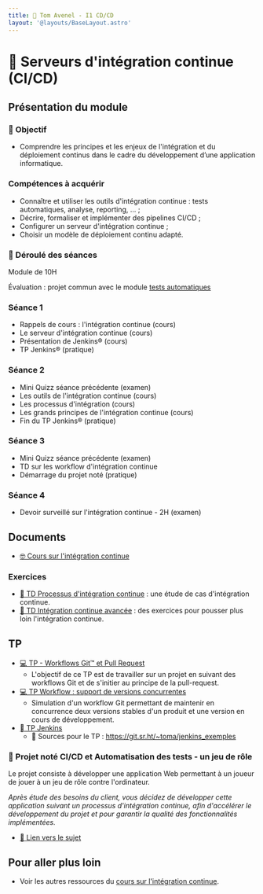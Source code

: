 ```yaml
---
title:  Tom Avenel - I1 CD/CD
layout: '@layouts/BaseLayout.astro'
---
```


#  Serveurs d'intégration continue (CI/CD)

## Présentation du module

### 🎯 Objectif
 
- Comprendre les principes et les enjeux de l'intégration et du déploiement continus dans le cadre du développement d’une application informatique.

### Compétences à acquérir

- Connaître et utiliser les outils d'intégration continue : tests automatiques, analyse, reporting, ... ;
- Décrire, formaliser et implémenter des pipelines CI/CD ;
- Configurer un serveur d'intégration continue ;
- Choisir un modèle de déploiement continu adapté.

### 📅 Déroulé des séances

Module de 10H

Évaluation : projet commun avec le module [tests automatiques](/promotions/epsi/epsi-i1-cda-tests-auto)

### Séance 1

- Rappels de cours : l'intégration continue (cours)
- Le serveur d'intégration continue (cours)
- Présentation de Jenkins® (cours)
- TP Jenkins® (pratique)

### Séance 2

- Mini Quizz séance précédente (examen)
- Les outils de l'intégration continue (cours)
- Les processus d'intégration (cours)
- Les grands principes de l'intégration continue (cours)
- Fin du TP Jenkins® (pratique)

### Séance 3

- Mini Quizz séance précédente (examen)
- TD sur les workflow d'intégration continue
- Démarrage du projet noté (pratique)

### Séance 4

- Devoir surveillé sur l'intégration continue - 2H (examen)

## Documents

- [🤓 Cours sur l'intégration continue ](/promotions/epsi/i1-cda/ci/cours)

### Exercices

- [📝 TD Processus d'intégration continue](/cours/ci/td_process_ci) : une étude de cas d'intégration continue.
- [📝 TD Intégration continue avancée](/cours/ci/tp_ci_avance) : des exercices pour pousser plus loin l'intégration continue.

## TP

- [💻 TP - Workflows Git™ et Pull Request](/cours/git/git-tp-workflows-pr)
  - L'objectif de ce TP est de travailler sur un projet en suivant des workflows Git et de s'initier au principe de la pull-request.
- [💻 TP Workflow : support de versions concurrentes](/cours/ci/td_workflow_versions_concurrentes)
  - Simulation d'un workflow Git permettant de maintenir en concurrence deux versions stables d'un produit et une version en cours de développement.
- [ TP Jenkins](/cours/jenkins/tp-jenkins-full)
  -  Sources pour le TP : <https://git.sr.ht/~toma/jenkins_exemples>

### 📌 Projet noté CI/CD et Automatisation des tests - un jeu de rôle

Le projet consiste à développer une application Web permettant à un joueur de jouer à un jeu de rôle contre l'ordinateur.

_Après étude des besoins du client, vous décidez de développer cette application suivant un processus d'intégration continue, afin d'accélérer le développement du projet et pour garantir la qualité des fonctionnalités implémentées._

- [📄 Lien vers le sujet](/cours/tests/projet_jeu_roles_tests_et_ci)

## Pour aller plus loin

- Voir les autres ressources du [cours sur l'intégration continue](/cours/ci).
